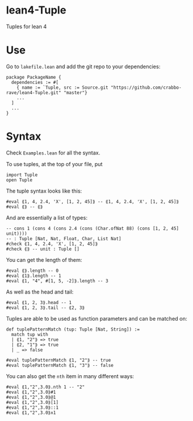 # lean4-Tuple
Tuples for lean 4

# Use
Go to `lakefile.lean` and add the git repo to your dependencies:
```lean
package PackageName {
  dependencies := #[
    { name := `Tuple, src := Source.git "https://github.com/crabbo-rave/lean4-Tuple.git" "master"}
    ...
  ]
  ...
}
```

# Syntax
Check `Examples.lean` for all the syntax.

To use tuples, at the top of your file, put 
```lean
import Tuple
open Tuple
```

The tuple syntax looks like this:
```lean
#eval ⟪1, 4, 2.4, 'X', [1, 2, 45]⟫ -- ⟪1, 4, 2.4, 'X', [1, 2, 45]⟫
#eval ⟪⟫ -- ⟪⟫
```

And are essentially a list of types:
```lean
-- cons 1 (cons 4 (cons 2.4 (cons (Char.ofNat 88) (cons [1, 2, 45] unit)))) 
-- : Tuple [Nat, Nat, Float, Char, List Nat]
#check ⟪1, 4, 2.4, 'X', [1, 2, 45]⟫ 
#check ⟪⟫ -- unit : Tuple []
```

You can get the length of them:
```lean
#eval ⟪⟫.length -- 0
#eval ⟪1⟫.length -- 1
#eval ⟪1, "4", #[1, 5, -2]⟫.length -- 3
```

As well as the head and tail:
```lean
#eval ⟪1, 2, 3⟫.head -- 1
#eval ⟪1, 2, 3⟫.tail -- ⟪2, 3⟫
```

Tuples are able to be used as function parameters and can be matched on:
```lean
def tuplePatternMatch (tup: Tuple [Nat, String]) :=
  match tup with
  | ⟪1, "2"⟫ => true
  | ⟪2, "1"⟫ => true
  | _ => false

#eval tuplePatternMatch ⟪1, "2"⟫ -- true
#eval tuplePatternMatch ⟪1, "3"⟫ -- false
```

You can also get the `nth` item in many different ways:
```lean
#eval ⟪1,"2",3.0⟫.nth 1 -- "2"
#eval ⟪1,"2",3.0⟫#1
#eval ⟪1,"2",3.0⟫@1
#eval ⟪1,"2",3.0⟫[1]
#eval ⟪1,"2",3.0⟫::1
#eval ⟪1,"2",3.0⟫∧1
```
